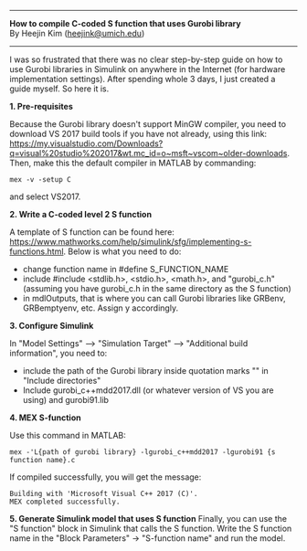 *******************************************************************
   **How to compile C-coded S function that uses Gurobi library**    
            By Heejin Kim (heejink@umich.edu)                      
*******************************************************************

I was so frustrated that there was no clear step-by-step guide on how to use Gurobi libraries in Simulink on anywhere in the Internet (for hardware implementation settings). After spending whole 3 days, I just created a guide myself. So here it is.

**1. Pre-requisites**

Because the Gurobi library doesn't support MinGW compiler, you need to download VS 2017 build tools if you have not already, using this link: https://my.visualstudio.com/Downloads?q=visual%20studio%202017&wt.mc_id=o~msft~vscom~older-downloads. Then, make this the default compiler in MATLAB by commanding:
```
mex -v -setup C  
```
and select VS2017.

**2. Write a C-coded level 2 S function**

A template of S function can be found here: https://www.mathworks.com/help/simulink/sfg/implementing-s-functions.html. Below is what you need to do:
  - change function name in #define S_FUNCTION_NAME
  - include #include <stdlib.h>, <stdio.h>, <math.h>, and "gurobi_c.h" (assuming you have gurobi_c.h in the same directory as the S function)
  - in mdlOutputs, that is where you can call Gurobi libraries like GRBenv, GRBemptyenv, etc. Assign y accordingly.

**3. Configure Simulink**

In "Model Settings" --> "Simulation Target" --> "Additional build information", you need to:
  - include the path of the Gurobi library inside quotation marks "" in "Include directories"
  - Include gurobi_c++mdd2017.dll (or whatever version of VS you are using) and gurobi91.lib

**4. MEX S-function**

Use this command in MATLAB:
```
mex -'L{path of gurobi library} -lgurobi_c++mdd2017 -lgurobi91 {s function name}.c
```
If compiled successfully, you will get the message:
```
Building with 'Microsoft Visual C++ 2017 (C)'.
MEX completed successfully.
```

**5. Generate Simulink model that uses S function**
Finally, you can use the "S function" block in Simulink that calls the S function. Write the S function name in the "Block Parameters" -> "S-function name" and run the model.
